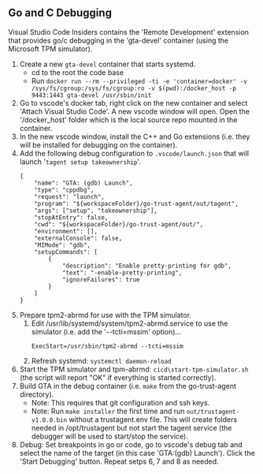 ## Go and C Debugging
Visual Studio Code Insiders contains the 'Remote Development' extension that provides go/c debugging in the 'gta-devel' container (using the Microsoft TPM simulator).

1. Create a new `gta-devel` container that starts systemd.
    * cd to the root the code base
    * Run `docker run --rm --privileged -ti -e 'container=docker' -v /sys/fs/cgroup:/sys/fs/cgroup:ro -v $(pwd):/docker_host -p 9443:1443 gta-devel /usr/sbin/init`
2. Go to vscode's docker tab, right click on the new container and select 'Attach Visual Studio Code'.  A new vscode window will open.  Open the '/docker_host' folder which is the local source repo mounted in the container.
3. In the new vscode window, install the C++ and Go extensions (i.e. they will be installed for debugging on the container). 
4. Add the following debug configuration to `.vscode/launch.json` that will launch '`tagent setup takeownership`'.
    ```
    {
        "name": "GTA: (gdb) Launch",
        "type": "cppdbg",
        "request": "launch",
        "program": "${workspaceFolder}/go-trust-agent/out/tagent",
        "args": ["setup", "takeownership"],
        "stopAtEntry": false,
        "cwd": "${workspaceFolder}/go-trust-agent/out/",
        "environment": [],
        "externalConsole": false,
        "MIMode": "gdb",
        "setupCommands": [
            {
                "description": "Enable pretty-printing for gdb",
                "text": "-enable-pretty-printing",
                "ignoreFailures": true
            }
        ]
    }
    ```
5. Prepare tpm2-abrmd for use with the TPM simulator.
   1. Edit /usr/lib/systemd/system/tpm2-abrmd.service to use the simulator (i.e. add the '--tcti=mssim' option)...
        ```
        ExecStart=/usr/sbin/tpm2-abrmd --tcti=mssim
        ```
    2. Refresh systemd: `systemctl daemon-reload`
6. Start the TPM simulator and tpm-abrmd: `cicd\start-tpm-simulator.sh` (the script will report "OK" if everything is started correctly).
7. Build GTA in the debug container (i.e. `make` from the go-trust-agent directory).  
    * Note: This requires that git configuration and ssh keys.
    * Note: Run `make installer` the first time and run `out/trustagent-v1.0.0.bin` without a trustagent.env file.  This will create folders needed in /opt/trustagent but not start the tagent service (the debugger will be used to start/stop the service).
8. Debug:  Set breakpoints in go or code, go to vscode's debug tab and select the name of the target (in this case 'GTA:(gdb) Launch').  Click the 'Start Debugging' button.  Repeat setps 6, 7 and 8 as needed.